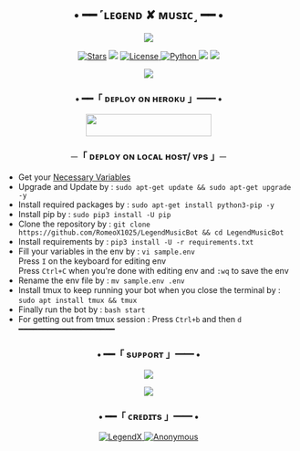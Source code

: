<h2 align="center">
    • ━━ ˹ʟᴇɢᴇɴᴅ ✘ ᴍᴜsɪᴄ˼ ━━ •
</h2>

<p align="center">
  <img src="https://telegra.ph/file/253219eed5b37b5096524.jpg">
</p>

<p align="center">
<a href="https://github.com/RomeoX1025/LegendMusicBot/stargazers"><img src="https://img.shields.io/github/stars/RomeoX1025/LegendMusicBot?color=black&logo=github&logoColor=black&style=for-the-badge" alt="Stars" /></a>
<a href="https://github.com/RomeoX1025/LegendMusicBot/network/members"> <img src="https://img.shields.io/github/forks/RomeoX1025/LegendMusicBot?red=black&logo=github&logoColor=black&style=for-the-badge" /></a>
<a href="https://github.com/RomeoX1025/LegendMusicBot/blob/master/LICENSE"> <img src="https://img.shields.io/badge/License-MIT-blueviolet?style=for-the-badge" alt="License" /> </a>
<a href="https://www.python.org/"> <img src="https://img.shields.io/badge/Written%20in-Python-orange?style=for-the-badge&logo=python" alt="Python" /> </a>
<a href="https://pypi.org/project/Pyrogram/"> <img src="https://img.shields.io/pypi/v/pyrogram?color=yellow&label=pyrogram&logo=python&logoColor=green&style=for-the-badge" /></a>
<a href="https://github.com/RomeoX1025/LegendMusicBot/commits/RomeoX1025"> <img src="https://img.shields.io/github/last-commit/RomeoX1025/LegendMusicBot?color=blue&logo=github&logoColor=green&style=for-the-badge" /></a>
</p>

<p align="center">
  <img src="https://telegra.ph/file/724b82cfcfe2927a78050.jpg">
</p>

<h3 align="center">
    • ━━「 ᴅᴇᴩʟᴏʏ ᴏɴ ʜᴇʀᴏᴋᴜ 」━━ •
</h3>

<p align="center"><a href="https://dashboard.heroku.com/new?template=https://github.com/RomeoX1025/LegendMusicBot"> <img src="https://img.shields.io/badge/Deploy%20On%20Heroku-black?style=for-the-badge&logo=heroku" width="220" height="38.45"/></a></p>

<h3 align="center">
    ─「 ᴅᴇᴩʟᴏʏ ᴏɴ ʟᴏᴄᴀʟ ʜᴏsᴛ/ ᴠᴘs 」─
</h3>

- Get your [Necessary Variables](https://github.com/RomeoX1025/LegendMusicBot/blob/master/sample.env)
- Upgrade and Update by :
`sudo apt-get update && sudo apt-get upgrade -y`
- Install required packages by :
`sudo apt-get install python3-pip -y`
- Install pip by :
`sudo pip3 install -U pip`
- Clone the repository by :
`git clone https://github.com/RomeoX1025/LegendMusicBot && cd LegendMusicBot`
- Install requirements by :
`pip3 install -U -r requirements.txt`
- Fill your variables in the env by :
`vi sample.env`<br>
Press `I` on the keyboard for editing env<br>
Press `Ctrl+C` when you're done with editing env and `:wq` to save the env<br>
- Rename the env file by :
`mv sample.env .env`
- Install tmux to keep running your bot when you close the terminal by :
`sudo apt install tmux && tmux`
- Finally run the bot by :
`bash start`
- For getting out from tmux session : Press `Ctrl+b` and then `d`<br>
━━━━━━━━━━━━━━━━━━━━

<h3 align="center">
    • ━━「 sᴜᴩᴩᴏʀᴛ 」━━ •
</h3>

<p align="center">
<a href="https://telegram.me/YaaroKiMehfilYKM"><img src="https://img.shields.io/badge/-Support%20Group-blue.svg?style=for-the-badge&logo=Telegram"></a>
</p>

<p align="center">
<a href="https://telegram.me/CRAZYxROMEO"><img src="https://img.shields.io/badge/%20Legend-blue.svg?style=for-the-badge&logo=Telegram"></a>
</p>

<h3 align="center">
    • ━━「 ᴄʀᴇᴅɪᴛs 」━━ •
</h3>

<p align="center">
<a href="https://github.com/RomeoX1025"> <img src="https://img.shields.io/badge/LegendX-black?style=for-the-badge&logo=github" alt="LegendX" /> </a>
<a href="https://github.com/AnonymousR1025"> <img src="https://img.shields.io/badge/Anonymous-black?style=for-the-badge&logo=github" alt="Anonymous" /> </a>
